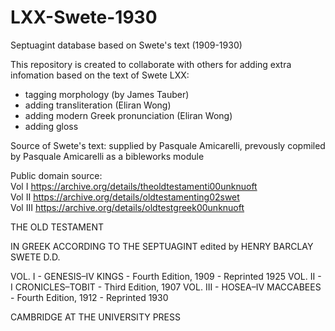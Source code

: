 # LXX-Swete-1930
Septuagint database based on Swete's text (1909-1930)

This repository is created to collaborate with others for adding extra infomation based on the text of Swete LXX:

- tagging morphology (by James Tauber)
- adding transliteration (Eliran Wong)
- adding modern Greek pronunciation (Eliran Wong)
- adding gloss


Source of Swete's text: supplied by Pasquale Amicarelli, prevously copmiled by Pasquale Amicarelli as a bibleworks module

Public domain source:
<br />Vol I https://archive.org/details/theoldtestamenti00unknuoft
<br />Vol II https://archive.org/details/oldtestamenting02swet
<br />Vol III https://archive.org/details/oldtestgreek00unknuoft

THE OLD TESTAMENT

IN GREEK
ACCORDING TO THE SEPTUAGINT
edited by
HENRY BARCLAY SWETE D.D.
 
VOL. I  - GENESIS–IV KINGS - Fourth Edition, 1909 - Reprinted 1925
VOL. II - I CRONICLES–TOBIT -  Third Edition, 1907
VOL. III - HOSEA–IV MACCABEES - Fourth Edition, 1912 - Reprinted 1930

CAMBRIDGE
AT THE UNIVERSITY PRESS

